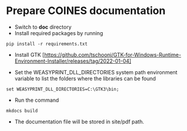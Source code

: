# Prepare **COINES** documentation 
* Switch to **doc** directory
* Install required packages by running
```
pip install -r requirements.txt
```
* Install GTK [https://github.com/tschoonj/GTK-for-Windows-Runtime-Environment-Installer/releases/tag/2022-01-04]

* Set the WEASYPRINT_DLL_DIRECTORIES system path environment variable to list the folders where the libraries can be found
```
set WEASYPRINT_DLL_DIRECTORIES=C:\GTK3\bin;
```
* Run the command
```
mkdocs build
```
* The documentation file will be stored in site/pdf path.
